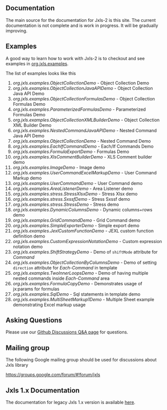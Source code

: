 Documentation
--------------
The main source for the documentation for Jxls-2 is this site.
The current documentation is not complete and is work in progress.
It will be gradually improving.

Examples
--------
A good way to learn how to work with Jxls-2 is to checkout and see examples in [org.jxls.examples](https://github.com/jxlsteam/jxls/tree/master/jxls-poi/src/test/java/org/jxls/examples).


The list of examples looks like this

1.  *org.jxls.examples.ObjectCollectionDemo*                  - Object Collection Demo
2.  *org.jxls.examples.ObjectCollectionJavaAPIDemo*           - Object Collection Java API Demo
3.  *org.jxls.examples.ObjectCollectionFormulasDemo*          - Object Collection Formulas Demo
4.  *org.jxls.examples.ParameterizedFormulasDemo*             - Parameterized Formulas Demo
5.  *org.jxls.examples.ObjectCollectionXMLBuilderDemo*        - Object Collection XML Builder Demo
6.  *org.jxls.examples.NestedCommandJavaAPIDemo*              - Nested Command Java API Demo
7.  *org.jxls.examples.ObjectCollectionDemo*                  - Nested Command Demo
8.  *org.jxls.examples.EachIfCommandDemo*                     - Each/If Commands Demo
9.  *org.jxls.examples.FormulaExportDemo*                     - Formulas Demo
10. *org.jxls.examples.XlsCommentBuilderDemo*                 - XLS Comment builder demo
11. *org.jxls.examples.ImageDemo*                             - Image demo
12. *org.jxls.examples.UserCommandExcelMarkupDemo*            - User Command Markup demo
13. *org.jxls.examples.UserCommandDemo*                       - User Command demo
14. *org.jxls.examples.AreaListenerDemo*                      - Area Listener demo
15. *org.jxls.examples.stress.StressXlsxDemo*                 - Stress Xlsx demo
16. *org.jxls.examples.stress.SxssfDemo*                      - Stress Sxssf demo
17. *org.jxls.examples.stress.StressDemo*                     - Stress demo
18. *org.jxls.examples.DynamicColumnsDemo*                    - Dynamic columns+rows demo
19. *org.jxls.examples.GridCommandDemo*                       - Grid Command demo
20. *org.jxls.examples.SimpleExporterDemo*                    - Simple export demo
21. *org.jxls.examples.JexlCustomFunctionDemo*                - JEXL custom function definition demo
22. *org.jxls.examples.CustomExpressionNotationDemo*          - Custom expression notation demo
23. *org.jxls.examples.ShiftStrategyDemo*                     - Demo of `shiftMode` attribute for *Command*
24. *org.jxls.examples.ObjectCollectionByColumnsDemo*         - Demo of setting `direction` attribute for *Each-Command* in template
25. *org.jxls.examples.TwoInnerLoopsDemo*                     - Demo of having multiple nested commands inside *Each-Command* area
26. *org.jxls.examples.FormulaCopyDemo*                       - Demonstrates usage of jx:params for formulas
27. *org.jxls.examples.SqlDemo*                               - Sql statements in template demo
28. *org.jxls.examples.MultiSheetMarkup1Demo*                 - Multiple Sheet example demonstrating Excel markup usage


Asking Questions
----------------
Please use our [Github Discussions Q&A page](https://github.com/jxlsteam/jxls/discussions/categories/q-a) for questions.


Mailing group
-------------
The following Google mailing group should be used for discussions about Jxls library

https://groups.google.com/forum/#!forum/jxls


Jxls 1.x Documentation
----------------------
The documentation for legacy Jxls 1.x version is available [here](http://jxls.sf.net/1.x).
